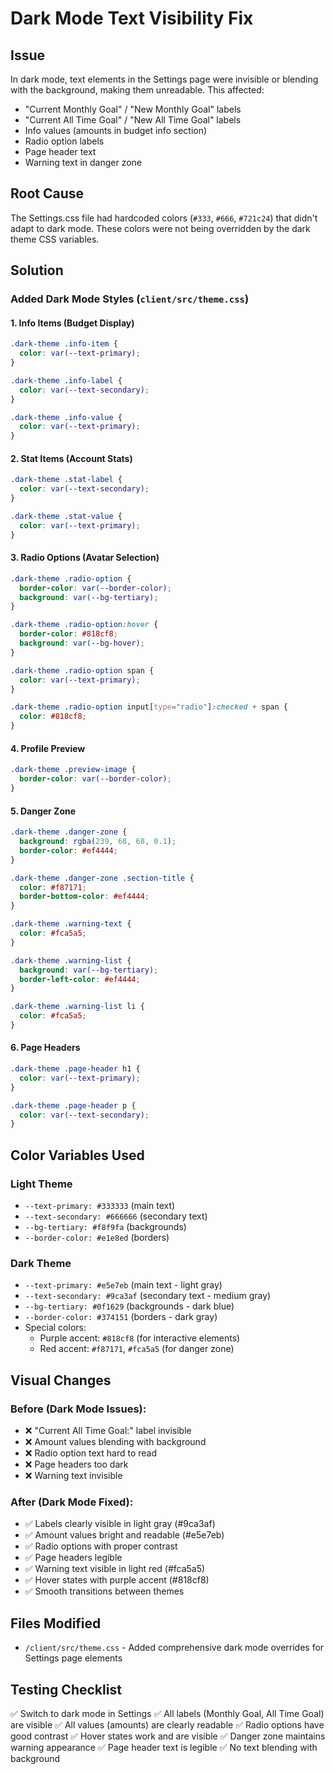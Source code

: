 # Dark Mode Text Visibility Fix

## Issue
In dark mode, text elements in the Settings page were invisible or blending with the background, making them unreadable. This affected:
- "Current Monthly Goal" / "New Monthly Goal" labels
- "Current All Time Goal" / "New All Time Goal" labels
- Info values (amounts in budget info section)
- Radio option labels
- Page header text
- Warning text in danger zone

## Root Cause
The Settings.css file had hardcoded colors (`#333`, `#666`, `#721c24`) that didn't adapt to dark mode. These colors were not being overridden by the dark theme CSS variables.

## Solution

### Added Dark Mode Styles (`client/src/theme.css`)

#### 1. Info Items (Budget Display)
```css
.dark-theme .info-item {
  color: var(--text-primary);
}

.dark-theme .info-label {
  color: var(--text-secondary);
}

.dark-theme .info-value {
  color: var(--text-primary);
}
```

#### 2. Stat Items (Account Stats)
```css
.dark-theme .stat-label {
  color: var(--text-secondary);
}

.dark-theme .stat-value {
  color: var(--text-primary);
}
```

#### 3. Radio Options (Avatar Selection)
```css
.dark-theme .radio-option {
  border-color: var(--border-color);
  background: var(--bg-tertiary);
}

.dark-theme .radio-option:hover {
  border-color: #818cf8;
  background: var(--bg-hover);
}

.dark-theme .radio-option span {
  color: var(--text-primary);
}

.dark-theme .radio-option input[type="radio"]:checked + span {
  color: #818cf8;
}
```

#### 4. Profile Preview
```css
.dark-theme .preview-image {
  border-color: var(--border-color);
}
```

#### 5. Danger Zone
```css
.dark-theme .danger-zone {
  background: rgba(239, 68, 68, 0.1);
  border-color: #ef4444;
}

.dark-theme .danger-zone .section-title {
  color: #f87171;
  border-bottom-color: #ef4444;
}

.dark-theme .warning-text {
  color: #fca5a5;
}

.dark-theme .warning-list {
  background: var(--bg-tertiary);
  border-left-color: #ef4444;
}

.dark-theme .warning-list li {
  color: #fca5a5;
}
```

#### 6. Page Headers
```css
.dark-theme .page-header h1 {
  color: var(--text-primary);
}

.dark-theme .page-header p {
  color: var(--text-secondary);
}
```

## Color Variables Used

### Light Theme
- `--text-primary: #333333` (main text)
- `--text-secondary: #666666` (secondary text)
- `--bg-tertiary: #f8f9fa` (backgrounds)
- `--border-color: #e1e8ed` (borders)

### Dark Theme
- `--text-primary: #e5e7eb` (main text - light gray)
- `--text-secondary: #9ca3af` (secondary text - medium gray)
- `--bg-tertiary: #0f1629` (backgrounds - dark blue)
- `--border-color: #374151` (borders - dark gray)
- Special colors:
  - Purple accent: `#818cf8` (for interactive elements)
  - Red accent: `#f87171`, `#fca5a5` (for danger zone)

## Visual Changes

### Before (Dark Mode Issues):
- ❌ "Current All Time Goal:" label invisible
- ❌ Amount values blending with background
- ❌ Radio option text hard to read
- ❌ Page headers too dark
- ❌ Warning text invisible

### After (Dark Mode Fixed):
- ✅ Labels clearly visible in light gray (#9ca3af)
- ✅ Amount values bright and readable (#e5e7eb)
- ✅ Radio options with proper contrast
- ✅ Page headers legible
- ✅ Warning text visible in light red (#fca5a5)
- ✅ Hover states with purple accent (#818cf8)
- ✅ Smooth transitions between themes

## Files Modified
- `/client/src/theme.css` - Added comprehensive dark mode overrides for Settings page elements

## Testing Checklist
✅ Switch to dark mode in Settings
✅ All labels (Monthly Goal, All Time Goal) are visible
✅ All values (amounts) are clearly readable
✅ Radio options have good contrast
✅ Hover states work and are visible
✅ Danger zone maintains warning appearance
✅ Page header text is legible
✅ No text blending with background
